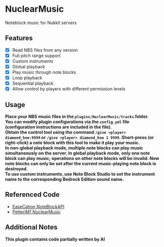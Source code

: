# NuclearMusic
Noteblock music for Nukkit servers

## Features
- [x] Read NBS files from any version
- [x] Full pitch range support
- [x] Custom instruments
- [x] Global playback
- [x] Play music through note blocks
- [x] Loop playback
- [x] Sequential playback
- [x] Allow control by players with different permission levels

## Usage
**Place your NBS music files in the `plugins/NuclearMusic/tracks` folder.  
You can modify plugin configurations via the `config.yml` file (configuration instructions are included in the file).  
Obtain the control tool using the command `/give <player> diamond_hoe:9999` or `/give <player> diamond_hoe 1 9999`. Short-press (or right-click) a note block with this tool to make it play your music.  
In non-global playback mode, multiple note blocks can play music simultaneously on the server. In global playback mode, only one note block can play music; operations on other note blocks will be invalid. New note blocks can only be set after the current music-playing note block is destroyed.  
To use custom instruments, use Note Block Studio to set the instrument name to the corresponding Bedrock Edition sound name.**

## Referenced Code
- [EaseCation NoteBlockAPI](https://github.com/EaseCation/NoteBlockAPI)
- [PetteriM1 NuclearMusic](https://github.com/PetteriM1/NuclearMusic)

## Additional Notes
**This plugin contains code partially written by AI**